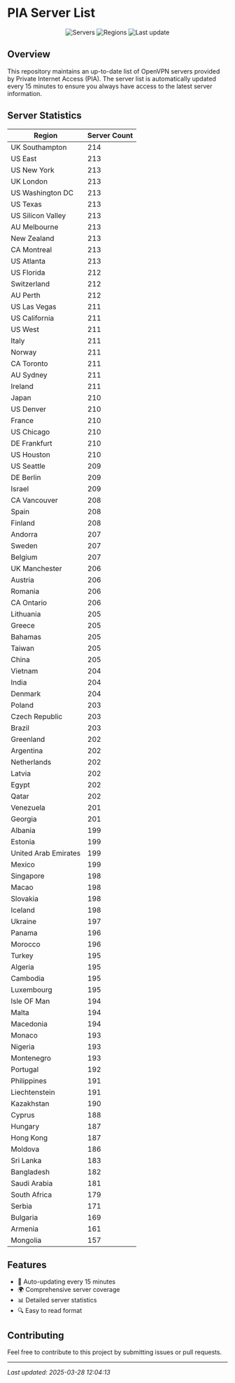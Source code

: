 # PIA Server List

<div align="center">

![Servers](https://img.shields.io/badge/servers-19,497-blue)
![Regions](https://img.shields.io/badge/regions-97-blue)
![Last update](https://img.shields.io/badge/Last_Updated-March_28_2025_07:04_EST-blue)

</div>

## Overview
This repository maintains an up-to-date list of OpenVPN servers provided by Private Internet Access (PIA). The server list is automatically updated every 15 minutes to ensure you always have access to the latest server information.

## Server Statistics
| Region | Server Count |
|--------|--------------|
| UK Southampton                 | 214          |
| US East                        | 213          |
| US New York                    | 213          |
| UK London                      | 213          |
| US Washington DC               | 213          |
| US Texas                       | 213          |
| US Silicon Valley              | 213          |
| AU Melbourne                   | 213          |
| New Zealand                    | 213          |
| CA Montreal                    | 213          |
| US Atlanta                     | 213          |
| US Florida                     | 212          |
| Switzerland                    | 212          |
| AU Perth                       | 212          |
| US Las Vegas                   | 211          |
| US California                  | 211          |
| US West                        | 211          |
| Italy                          | 211          |
| Norway                         | 211          |
| CA Toronto                     | 211          |
| AU Sydney                      | 211          |
| Ireland                        | 211          |
| Japan                          | 210          |
| US Denver                      | 210          |
| France                         | 210          |
| US Chicago                     | 210          |
| DE Frankfurt                   | 210          |
| US Houston                     | 210          |
| US Seattle                     | 209          |
| DE Berlin                      | 209          |
| Israel                         | 209          |
| CA Vancouver                   | 208          |
| Spain                          | 208          |
| Finland                        | 208          |
| Andorra                        | 207          |
| Sweden                         | 207          |
| Belgium                        | 207          |
| UK Manchester                  | 206          |
| Austria                        | 206          |
| Romania                        | 206          |
| CA Ontario                     | 206          |
| Lithuania                      | 205          |
| Greece                         | 205          |
| Bahamas                        | 205          |
| Taiwan                         | 205          |
| China                          | 205          |
| Vietnam                        | 204          |
| India                          | 204          |
| Denmark                        | 204          |
| Poland                         | 203          |
| Czech Republic                 | 203          |
| Brazil                         | 203          |
| Greenland                      | 202          |
| Argentina                      | 202          |
| Netherlands                    | 202          |
| Latvia                         | 202          |
| Egypt                          | 202          |
| Qatar                          | 202          |
| Venezuela                      | 201          |
| Georgia                        | 201          |
| Albania                        | 199          |
| Estonia                        | 199          |
| United Arab Emirates           | 199          |
| Mexico                         | 199          |
| Singapore                      | 198          |
| Macao                          | 198          |
| Slovakia                       | 198          |
| Iceland                        | 198          |
| Ukraine                        | 197          |
| Panama                         | 196          |
| Morocco                        | 196          |
| Turkey                         | 195          |
| Algeria                        | 195          |
| Cambodia                       | 195          |
| Luxembourg                     | 195          |
| Isle OF Man                    | 194          |
| Malta                          | 194          |
| Macedonia                      | 194          |
| Monaco                         | 193          |
| Nigeria                        | 193          |
| Montenegro                     | 193          |
| Portugal                       | 192          |
| Philippines                    | 191          |
| Liechtenstein                  | 191          |
| Kazakhstan                     | 190          |
| Cyprus                         | 188          |
| Hungary                        | 187          |
| Hong Kong                      | 187          |
| Moldova                        | 186          |
| Sri Lanka                      | 183          |
| Bangladesh                     | 182          |
| Saudi Arabia                   | 181          |
| South Africa                   | 179          |
| Serbia                         | 171          |
| Bulgaria                       | 169          |
| Armenia                        | 161          |
| Mongolia                       | 157          |

## Features
- 🔄 Auto-updating every 15 minutes
- 🌍 Comprehensive server coverage
- 📊 Detailed server statistics
- 🔍 Easy to read format

## Contributing
Feel free to contribute to this project by submitting issues or pull requests.

---
*Last updated: 2025-03-28 12:04:13*